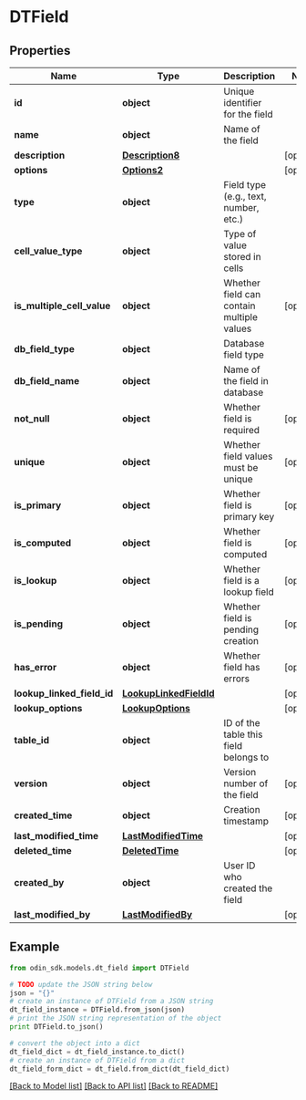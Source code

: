# DTField


## Properties

Name | Type | Description | Notes
------------ | ------------- | ------------- | -------------
**id** | **object** | Unique identifier for the field | 
**name** | **object** | Name of the field | 
**description** | [**Description8**](Description8.md) |  | [optional] 
**options** | [**Options2**](Options2.md) |  | [optional] 
**type** | **object** | Field type (e.g., text, number, etc.) | 
**cell_value_type** | **object** | Type of value stored in cells | 
**is_multiple_cell_value** | **object** | Whether field can contain multiple values | [optional] 
**db_field_type** | **object** | Database field type | 
**db_field_name** | **object** | Name of the field in database | 
**not_null** | **object** | Whether field is required | [optional] 
**unique** | **object** | Whether field values must be unique | [optional] 
**is_primary** | **object** | Whether field is primary key | [optional] 
**is_computed** | **object** | Whether field is computed | [optional] 
**is_lookup** | **object** | Whether field is a lookup field | [optional] 
**is_pending** | **object** | Whether field is pending creation | [optional] 
**has_error** | **object** | Whether field has errors | [optional] 
**lookup_linked_field_id** | [**LookupLinkedFieldId**](LookupLinkedFieldId.md) |  | [optional] 
**lookup_options** | [**LookupOptions**](LookupOptions.md) |  | [optional] 
**table_id** | **object** | ID of the table this field belongs to | 
**version** | **object** | Version number of the field | [optional] 
**created_time** | **object** | Creation timestamp | [optional] 
**last_modified_time** | [**LastModifiedTime**](LastModifiedTime.md) |  | [optional] 
**deleted_time** | [**DeletedTime**](DeletedTime.md) |  | [optional] 
**created_by** | **object** | User ID who created the field | 
**last_modified_by** | [**LastModifiedBy**](LastModifiedBy.md) |  | [optional] 

## Example

```python
from odin_sdk.models.dt_field import DTField

# TODO update the JSON string below
json = "{}"
# create an instance of DTField from a JSON string
dt_field_instance = DTField.from_json(json)
# print the JSON string representation of the object
print DTField.to_json()

# convert the object into a dict
dt_field_dict = dt_field_instance.to_dict()
# create an instance of DTField from a dict
dt_field_form_dict = dt_field.from_dict(dt_field_dict)
```
[[Back to Model list]](../README.md#documentation-for-models) [[Back to API list]](../README.md#documentation-for-api-endpoints) [[Back to README]](../README.md)


